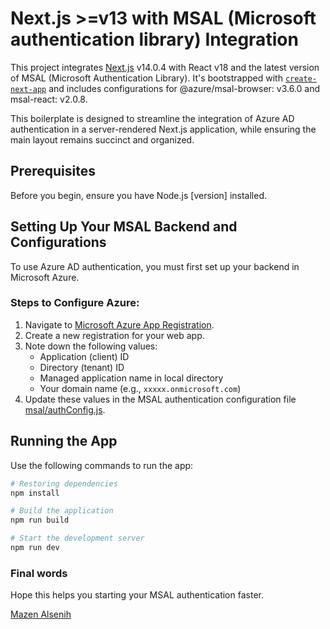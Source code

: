 # Next.js >=v13 with MSAL (Microsoft authentication library) Integration

This project integrates [Next.js](https://nextjs.org/) v14.0.4 with React v18 and the latest version of MSAL (Microsoft Authentication Library). It's bootstrapped with [`create-next-app`](https://github.com/vercel/next.js/tree/canary/packages/create-next-app) and includes configurations for @azure/msal-browser: v3.6.0 and msal-react: v2.0.8. 

This boilerplate is designed to streamline the integration of Azure AD authentication in a server-rendered Next.js application, while ensuring the main layout remains succinct and organized.

## Prerequisites
Before you begin, ensure you have Node.js [version] installed.

## Setting Up Your MSAL Backend and Configurations
To use Azure AD authentication, you must first set up your backend in Microsoft Azure.

### Steps to Configure Azure:
1. Navigate to [Microsoft Azure App Registration](https://portal.azure.com/#view/Microsoft_AAD_IAM/ActiveDirectoryMenuBlade/~/RegisteredApps).
2. Create a new registration for your web app.
3. Note down the following values:
   - Application (client) ID
   - Directory (tenant) ID
   - Managed application name in local directory
   - Your domain name (e.g., `xxxxx.onmicrosoft.com`)
4. Update these values in the MSAL authentication configuration file [msal/authConfig.js](msal/authConfig.js).

## Running the App
Use the following commands to run the app:

```bash
# Restoring dependencies
npm install

# Build the application
npm run build

# Start the development server
npm run dev
```

### Final words
Hope this helps you starting your MSAL authentication faster.

[Mazen Alsenih](https://mazensenih.com)
